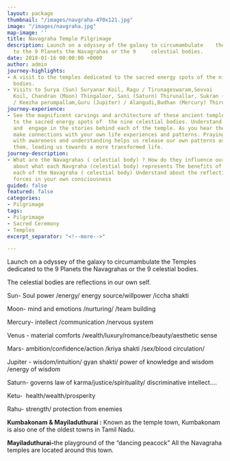 ```yaml
---
layout: package
thumbnail: "/images/navgraha-470x121.jpg"
image: "/images/navgraha.jpg"
map-image: ''
title: Navagraha Temple Pilgrimage
description: Launch on a odyssey of the galaxy to circumambulate    the Temples dedicated
  to the 9 Planets the Navagrahas or the 9     celestial bodies.
date: 2018-01-16 00:00:00 +0000
author: admin
journey-highlights:
- A visit to the temples dedicated to the sacred energy spots of the nine celestial
  bodies.
- Visits to Surya (Sun) Suryanar Koil, Ragu / Tirunageswaram,Sevvai      (Mars) Vaitheeswaran
  Koil, Chandran (Moon) Thingaloor, Sani (Saturn) Thirunallar, Sukran (Venus) Kanchanur,Kethu
  / Keezha perumpallam,Guru (Jupiter) / Alangudi,Budhan (Mercury) Thiruvengadu
journey-experience:
- See the magnificent carvings and architecture of these ancient temples dedicated
  to the sacred energy spots of  the nine celestial bodies. Understand the history
  and  engage in the stories behind each of the temple. As you hear the stories you
  make connections with your own life experiences and patterns. Praying at these temples
  with awareness and understanding helps us release our own patterns as we recognize
  them, leading us towards a more transformed life.
journey-description:
- What are the Navagrahas ( celestial body) ? How do they influence our     existence.Learn
  about what each Navgraha (celestial body) represents The benefits of worshipping
  each of the Navagraha ( celestial body) Understand about the reflections of cosmic
  forces in your own consciousness
guided: false
featured: false
categories:
- Pilgrimage
tags:
- Pilgrimage
- Sacred Ceremony
- Temples
excerpt_separator: "<!--more-->"

---
```

<p>Launch on a odyssey of the galaxy to circumambulate the Temples dedicated to the 9 Planets the Navagrahas or the 9 celestial bodies.<!--more--></p>
<p>The celestial bodies are reflections in our own self.</p>
<p>Sun- Soul power /energy/ energy source/willpower /iccha shakti</p>
<p>Moon- mind and emotions /nurturing/ /team building</p>
<p>Mercury- intellect /communication /nervous system </p>
<p>Venus - material comforts /wealth/luxury/romance/beauty/aesthetic sense</p>
<p>Mars- ambition/confidence/action /kriya shakti /sex/blood circulation/</p>
<p>Jupiter - wisdom/intuition/ gyan shakti/ power of knowledge and wisdom /energy of wisdom</p>
<p>Saturn- governs law of karma/justice/spirituality/ discriminative intellect….</p>
<p>Ketu-  health/wealth/prosperity</p>
<p>Rahu- strength/ protection from enemies</p>
<p><strong>Kumbakonam &amp; Mayiladuthurai :</strong> Known as the temple town, Kumbakonam is also one of the oldest towns in Tamil Nadu.</p>
<p><strong>Mayiladuthurai-</strong>the playground of the “dancing peacock” All the Navagraha temples are located around this town.</p>